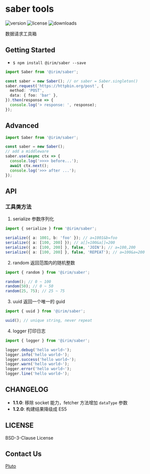 # saber tools

![version](https://img.shields.io/npm/v/@irim/saber)
![license](https://img.shields.io/npm/l/@irim/saber)
![downloads](https://img.shields.io/npm/dw/@irim/saber)

数据请求工具箱

## Getting Started

- `$ npm install @irim/saber --save`

```ts
import Saber from '@irim/saber';

const saber = new Saber(); // or saber = Saber.singleton()
saber.request('https://httpbin.org/post', {
  method: 'POST',
  data: { foo: 'bar' },
}).then(response => {
  console.log('> response: ', response);
});
```

## Advanced

```ts
import Saber from '@irim/saber';

const saber = new Saber();
// add a middleware
saber.use(async ctx => {
  console.log('>>>> before...');
  await ctx.next();
  console.log('>>> after ...');
});
```

## API

### 工具类方法

1. serialize 参数序列化

```ts
import { serialize } from '@irim/saber';

serialize({ a: 1001, b: 'foo' }); // a=1001&b=foo
serialize({ a: [100, 200] }); // a[]=100&a[]=200
serialize({ a: [100, 200] }, false, 'JOIN'); // a=100,200
serialize({ a: [100, 200] }, false, 'REPEAT'); // a=100&a=200
```

2. random 返回范围内的随机整数

```ts
import { random } from '@irim/saber';

random(); // 0 ~ 100
random(50); // 0 ~ 50
random(25, 75); // 25 ~ 75
```

3. uuid 返回一个唯一的 guid

```ts
import { uuid } from '@irim/saber';

uuid(); // unique string, never repeat
```

4. logger 打印日志

```ts
import { logger } from '@irim/saber';

logger.debug('hello world~');
logger.info('hello world~');
logger.success('hello world~');
logger.warn('hello world~');
logger.error('hello world~');
logger.line('hello world~');
```

## CHANGELOG

<!-- - **version**: change logs -->
- **1.1.0**: 移除 socket 能力，fetcher 方法增加 `dataType` 参数
- **1.2.0**: 构建结果降级成 ES5

## LICENSE

BSD-3-Clause License

## Contact Us

[Pluto](mailto:huarse@gmail.com)
